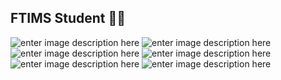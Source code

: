 ## FTIMS Student 👩‍🎓
![enter image description here](https://img.shields.io/badge/Python-3776AB.svg?style=for-the-badge&logo=Python&logoColor=white) ![enter image description here](https://img.shields.io/badge/Git-F05032.svg?style=for-the-badge&logo=Git&logoColor=white) ![enter image description here](https://img.shields.io/badge/C++-00599C.svg?style=for-the-badge&logo=C%20%20&logoColor=white)   ![enter image description here](https://img.shields.io/badge/XML-005FAD.svg?style=for-the-badge&logo=XML&logoColor=white) ![enter image description here](https://img.shields.io/badge/HTML5-E34F26.svg?style=for-the-badge&logo=HTML5&logoColor=white) ![enter image description here](https://img.shields.io/badge/AssemblyScript-007AAC.svg?style=for-the-badge&logo=AssemblyScript&logoColor=white)

<!--
**kluczak12/kluczak12** is a ✨ _special_ ✨ repository because its `README.md` (this file) appears on your GitHub profile.

Here are some ideas to get you started:

- 🔭 I’m currently working on ...
- 🌱 I’m currently learning ...
- 👯 I’m looking to collaborate on ...
- 🤔 I’m looking for help with ...
- 💬 Ask me about ...
- 📫 How to reach me: ...
- 😄 Pronouns: ...
- ⚡ Fun fact: ...
-->
